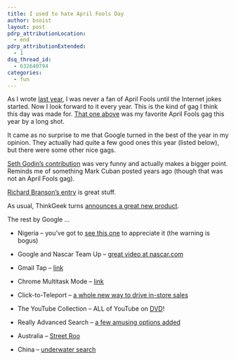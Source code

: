 ```yaml
---
title: I used to hate April Fools Day
author: bsoist
layout: post
pdrp_attributionLocation:
  - end
pdrp_attributionExtended:
  - 1
dsq_thread_id:
  - 632640794
categories:
  - fun
---
```

As I wrote [last year][1], I was never a fan of April Fools until the Internet jokes started. Now I look forward to it every year. This is the kind of gag I think this day was made for. [That one above][2] was my favorite April Fools gag this year by a long shot.

It came as no surprise to me that Google turned in the best of the year in my opinion. They actually had quite a few good ones this year (listed below), but there were some other nice gags.

[Seth Godin&#8217;s contribution][3] was very funny and actually makes a bigger point. Reminds me of something Mark Cuban posted years ago (though that was not an April Fools gag).

[Richard Branson&#8217;s entry][4] is great stuff.

As usual, ThinkGeek turns [announces a great new product][5].



The rest by Google &#8230;

  * Nigeria &#8211; you&#8217;ve got to [see this one][6] to appreciate it (the warning is bogus)
  * Google and Nascar Team Up &#8211; [great video at nascar.com][7]
  * Gmail Tap &#8211; [link][8]  
    
  * Chrome Multitask Mode &#8211; [link][9]  
    
  * Click-to-Teleport &#8211; [a whole new way to drive in-store sales][10]
  * The YouTube Collection &#8211; ALL of YouTube on [DVD][11]!
  * Really Advanced Search &#8211; [a few amusing options added][12]
  * Australia &#8211; [Street Roo][13]
  * China &#8211; [underwater search][14]

 [1]: http://whsjr.soistmann.com/oped/2011/04/01/april-fools/
 [2]: http://bsoist.posterous.com/google-maps-8-bit-for-nes
 [3]: http://sethgodin.typepad.com/seths_blog/2012/04/monetization-and-fairness.html?utm_source=feedburner&utm_medium=feed&utm_campaign=Feed%3A+typepad%2Fsethsmainblog+%28Seth%27s+Blog%29
 [4]: http://www.virgin.com/travel/news/richard-branson-launches-journeys-to-the-centre-of-the-earth-through-virgin-volcanic
 [5]: http://bsoist.posterous.com/hungry-hungry-hippos-for-ipad
 [6]: http://www.nigeriagoogle.com/
 [7]: http://www.nascar.com/video/none/none/120331/cup-mar-google/
 [8]: http://bsoist.posterous.com/gmail-tap
 [9]: http://bsoist.posterous.com/117992198
 [10]: http://www.google.com/adwords/extensions/teleport.html
 [11]: http://www.youtube.com/theyoutubecollection
 [12]: http://www.google.com/js/reallyadvanced.html
 [13]: http://google-au.blogspot.com/2012/04/google-street-roo-exploring-outback-one.html
 [14]: http://www.google.com.hk/intl/zh-CN/landing/shuixia/
